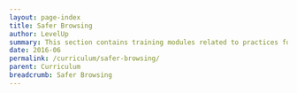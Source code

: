 ```yaml
---
layout: page-index
title: Safer Browsing
author: LevelUp
summary: This section contains training modules related to practices for more safely navigating the web, through awareness of the connections users make to the internet and the potentially identifying data that can be left behind. Topics addressed include taking advantage of SSL-protected connections over HTTPS, circumvention techniques and tools, and protecting your identity online while browsing.
date: 2016-06
permalink: /curriculum/safer-browsing/
parent: Curriculum
breadcrumb: Safer Browsing
---
```

